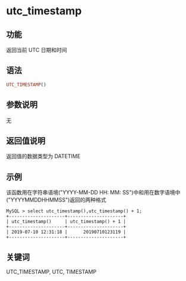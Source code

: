 # utc_timestamp

## 功能

返回当前 UTC 日期和时间

## 语法

```Haskell
UTC_TIMESTAMP()
```

## 参数说明

无

## 返回值说明

返回值的数据类型为 DATETIME

## 示例

该函数用在字符串语境("YYYY-MM-DD HH: MM: SS")中和用在数字语境中("YYYYMMDDHHMMSS")返回的两种格式

```Plain Text
MySQL > select utc_timestamp(),utc_timestamp() + 1;
+---------------------+---------------------+
| utc_timestamp()     | utc_timestamp() + 1 |
+---------------------+---------------------+
| 2019-07-10 12:31:18 |      20190710123119 |
+---------------------+---------------------+
```

## 关键词

UTC_TIMESTAMP, UTC, TIMESTAMP
